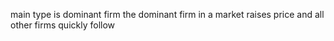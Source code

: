 main type is dominant firm
	the dominant firm in a market raises price and all other firms quickly follow